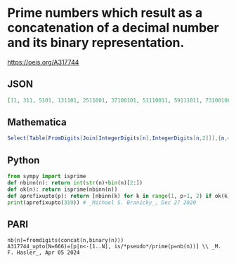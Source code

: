 # Prime numbers which result as a concatenation of a decimal number and its binary representation\.
https://oeis.org/A317744
## JSON
```JSON
[11, 311, 5101, 131101, 2511001, 37100101, 51110011, 59111011, 731001001, 931011101, 971100001, 1191110111, 12910000001, 13110000011, 13710001001, 15310011001, 17310101101, 19311000001, 21311010101, 21511010111, 24711110111, 25511111111, 319100111111]
```
## Mathematica
```Mathematica
Select[Table[FromDigits[Join[IntegerDigits[n],IntegerDigits[n,2]]],{n,400}],PrimeQ] (* _Harvey P. Dale_, Jul 15 2020 *)
```
## Python
```Python
from sympy import isprime
def nbinn(n): return int(str(n)+bin(n)[2:])
def ok(n): return isprime(nbinn(n))
def aprefixupto(p): return [nbinn(k) for k in range(1, p+1, 2) if ok(k)]
print(aprefixupto(319)) # _Michael S. Branicky_, Dec 27 2020
```
## PARI
```PARI
nb(n)=fromdigits(concat(n,binary(n)))
A317744_upto(N=666)=[p|n<-[1..N], is/*pseudo*/prime(p=nb(n))] \\ _M. F. Hasler_, Apr 05 2024
```
